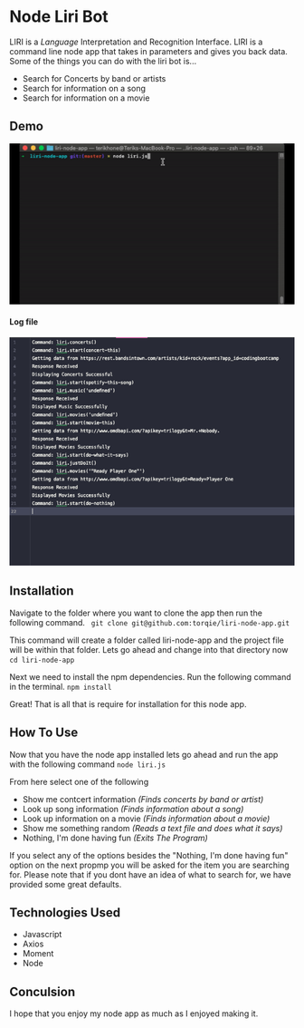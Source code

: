 # Node Liri Bot

LIRI is a _Language_ Interpretation and Recognition Interface. LIRI is a command line node app that takes in parameters and gives you back data. Some of the things you can do with the liri bot is...
* Search for Concerts by band or artists
* Search for information on a song
* Search for information on a movie

## Demo
![enter image description here](assets/images/demo.gif)

#### Log file
![enter image description here](assets/images/logfile.png)

## Installation

Navigate to the folder where you want to clone the app then run the following command.
` git clone git@github.com:torqie/liri-node-app.git`

This command will create a folder called liri-node-app and the project file will be within that folder. Lets go ahead and change into that directory now
` cd liri-node-app `

Next we need to install the npm dependencies. Run the following command in the terminal.
` npm install `

Great! That is all that is require for installation  for this node app.

## How To Use

Now that you have the node app installed lets go ahead and run the app with the following command
` node liri.js `

From here select one of the following
* Show me contcert information *(Finds concerts by band or artist)*
* Look up song information *(Finds information about a song)*
* Look up information on a movie *(Finds information about a movie)*
* Show me something random *(Reads a text file and does what it says)*
* Nothing, I'm done having fun *(Exits The Program)*

If you select any of the options besides the "Nothing, I'm done having fun" option on the next propmp you will be 
asked for the item you are searching for. Please note that if you dont have an idea of what to search for, we have 
provided some great defaults.

## Technologies Used
* Javascript
* Axios
* Moment
* Node

## Conculsion

I hope that you enjoy my node app as much as I enjoyed making it.